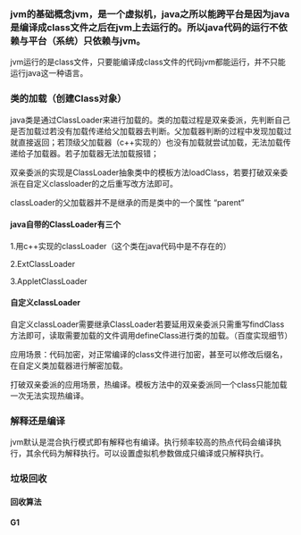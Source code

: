 ### jvm的基础概念jvm，是一个虚拟机，java之所以能跨平台是因为java是编译成class文件之后在jvm上去运行的。所以java代码的运行不依赖与平台（系统）只依赖与jvm。

jvm运行的是class文件，只要能编译成class文件的代码jvm都能运行，并不只能运行java这一种语言。

### 类的加载（创建Class对象）

java类是通过ClassLoader来进行加载的。类的加载过程是双亲委派，先判断自己是否加载过若没有加载传递给父加载器去判断。父加载器判断的过程中发现加载过就直接返回；若顶级父加载器（c++实现的）也没有加载就尝试加载，无法加载传递给子加载器。若子加载器无法加载报错；

双亲委派的实现是ClassLoader抽象类中的模板方法loadClass，若要打破双亲委派在自定义classloader的之后重写改方法即可。

classLoader的父加载器并不是继承的而是类中的一个属性 “parent” 

#### java自带的ClassLoader有三个

1.用c++实现的classLoader（这个类在java代码中是不存在的）  

2.ExtClassLoader

3.AppletClassLoader

#### 自定义classLoader

自定义classLoader需要继承ClassLoader若要延用双亲委派只需重写findClass方法即可，读取需要加载的文件调用defineClass进行类的加载。（百度实现细节）

应用场景：代码加密，对正常编译的class文件进行加密，甚至可以修改后缀名，在自定义类加载器进行解密加载。

打破双亲委派的应用场景，热编译。模板方法中的双亲委派同一个class只能加载一次无法实现热编译。

### 解释还是编译

jvm默认是混合执行模式即有解释也有编译。执行频率较高的热点代码会编译执行，其余代码为解释执行。可以设置虚拟机参数做成只编译或只解释执行。

### 垃圾回收

#### 回收算法

#### G1

